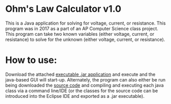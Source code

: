 # Ohm's Law Calculator v1.0
This is a Java application for solving for voltage, current, or resistance. This program was in 2017 as a part of an AP Computer Science class project. This program can take two known variables (either voltage, current, or resistance) to solve for the unknown (either voltage, current, or resistance).

# How to use:
Download the attached [executable .jar application](https://github.com/Austin-Daigle/Ohm-s-Law-Calculator-v1.0/blob/main/Ohm's%20Law%20Calculator%20v1.0.jar) and execute and the java-based GUI will start-up.
Alternately, the program can also either be run being downloaded the [source code](https://github.com/Austin-Daigle/Ohm-s-Law-Calculator-v1.0/tree/main/SourceCode) and compiling and executing each java class via a command line/IDE (or the classes for the source code can be introduced into the Eclipse IDE and exported as a .jar executable).
